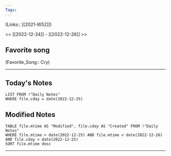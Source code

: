 ```yaml
---
Tags:
---
```

(Links:: [[2021-W52]])

<< [[2022-12-24]] - [[2022-12-26]] >>
## Favorite song
(Favorite_Song:: Cry)
___
## Today's Notes
```dataview
LIST FROM !"Daily Notes"
WHERE file.cday = date(2022-12-25)
```
## Modified Notes
```dataview
TABLE file.mtime AS "Modified", file.cday AS "Created" FROM !"Daily Notes" 
WHERE file.mtime > date(2022-12-25) AND file.mtime < date(2022-12-26) AND file.cday < date(2022-12-25)
SORT file.mtime desc
```
___
